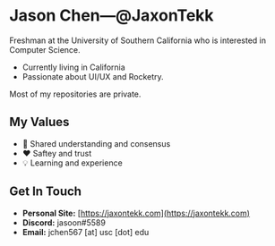 # Jason Chen—@JaxonTekk
Freshman at the University of Southern California who is interested in Computer Science.
- Currently living in California
- Passionate about UI/UX and Rocketry.

Most of my repositories are private.

## My Values
- 🙌 Shared understanding and consensus
- ❤️ Saftey and trust
- 💡 Learning and experience

## Get In Touch
- **Personal Site:** [https://jaxontekk.com](https://jaxontekk.com)
- **Discord:** jasoon#5589
- **Email:** jchen567 [at] usc [dot] edu

<!---
## &#x1f4c8; GitHub Stats

<a href="https://github.com/JaxonTekk/JaxonTekk">
  <img align="center" src="https://github-readme-stats.vercel.app/api/top-langs/?username=JaxonTekk&hide=css,html,tex&title_color=ffffff&text_color=c9cacc&icon_color=2bbc8a&bg_color=1d1f21&langs_count=3" />
</a>
<a href="https://github.com/JaxonTekk/JaxonTekk">
  <img align="center" src="https://github-readme-stats.vercel.app/api?username=JaxonTekk&show_icons=true&line_height=27&count_private=true&title_color=ffffff&text_color=c9cacc&icon_color=2bbc8a&bg_color=1d1f21" alt="Jason's Github Stats" />
</a>
--->
